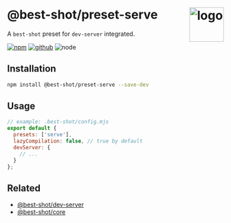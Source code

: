 # @best-shot/preset-serve <img src="https://cdn.jsdelivr.net/gh/best-shot/best-shot/packages/core/logo.svg" alt="logo" height="80" align="right">

A `best-shot` preset for `dev-server` integrated.

[![npm][npm-badge]][npm-url]
[![github][github-badge]][github-url]
![node][node-badge]

[npm-url]: https://www.npmjs.com/package/@best-shot/preset-serve
[npm-badge]: https://img.shields.io/npm/v/@best-shot/preset-serve.svg?style=flat-square&logo=npm
[github-url]: https://github.com/best-shot/best-shot/tree/master/packages/preset-serve
[github-badge]: https://img.shields.io/npm/l/@best-shot/preset-serve.svg?style=flat-square&colorB=blue&logo=github
[node-badge]: https://img.shields.io/node/v/@best-shot/preset-serve.svg?style=flat-square&colorB=green&logo=node.js

## Installation

```bash
npm install @best-shot/preset-serve --save-dev
```

## Usage

```mjs
// example: .best-shot/config.mjs
export default {
  presets: ['serve'],
  lazyCompilation: false, // true by default
  devServer: {
    // ...
  }
};
```

## Related

- [@best-shot/dev-server](../dev-server)
- [@best-shot/core](../core)
